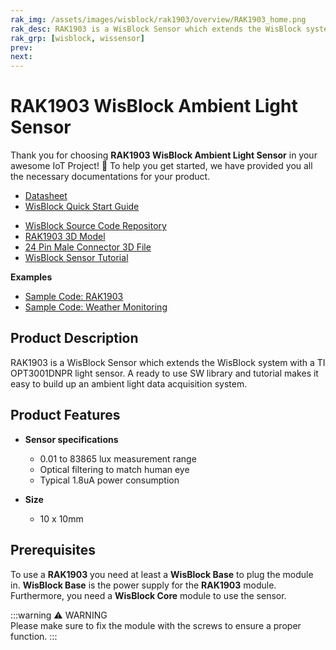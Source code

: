 ```yaml
---
rak_img: /assets/images/wisblock/rak1903/overview/RAK1903_home.png
rak_desc: RAK1903 is a WisBlock Sensor which extends the WisBlock system with a TI OPT3001DNPR light sensor. A ready to use SW library and tutorial makes it easy to build up an ambient light data acquisition system.
rak_grp: [wisblock, wissensor]
prev: 
next: 
---
```



# RAK1903 WisBlock Ambient Light Sensor 

Thank you for choosing **RAK1903 WisBlock Ambient Light Sensor** in your awesome IoT Project! 🎉 To help you get started, we have provided you all the necessary documentations for your product.

* [Datasheet](../Datasheet/)
* <a href="../../Quickstart/" target="_blank">WisBlock Quick Start Guide</a>
<!---* [WisBlock Quick Start Guide](../../Quickstart/)-->
* [WisBlock Source Code Repository](https://github.com/RAKWireless/WisBlock/)
* [RAK1903 3D Model](https://downloads.rakwireless.com/LoRa/WisBlock/WisBlock-3D/pwb-rak190x.stp)
* [24 Pin Male Connector 3D File](https://downloads.rakwireless.com/3D_File/WisConnector/M24S1003K6M.stp)
* [WisBlock Sensor Tutorial](/Knowledge-Hub/Learn/WisBlock-Sensor-Tutorial/)


**Examples**
* [Sample Code: RAK1903](https://github.com/RAKWireless/WisBlock/tree/master/examples/sensors/RAK1903_Optical_OPT3001)
* [Sample Code: Weather Monitoring](https://github.com/RAKWireless/WisBlock/tree/master/examples/solutions/Weather_Monitoring) 

## Product Description

RAK1903 is a WisBlock Sensor which extends the WisBlock system with a TI OPT3001DNPR light sensor. A ready to use SW library and tutorial makes it easy to build up an ambient light data acquisition system.

## Product Features

* **Sensor specifications**
    * 0.01 to 83865 lux measurement range     
    * Optical filtering to match human eye    
    * Typical 1.8uA power consumption    

* **Size**
    * 10 x 10mm

## Prerequisites

To use a **RAK1903** you need at least a **WisBlock Base** to plug the module in. **WisBlock Base** is the power supply for the **RAK1903** module. Furthermore, you need a **WisBlock Core** module to use the sensor.

:::warning ⚠️ WARNING    
Please make sure to fix the module with the screws to ensure a proper function.
:::
